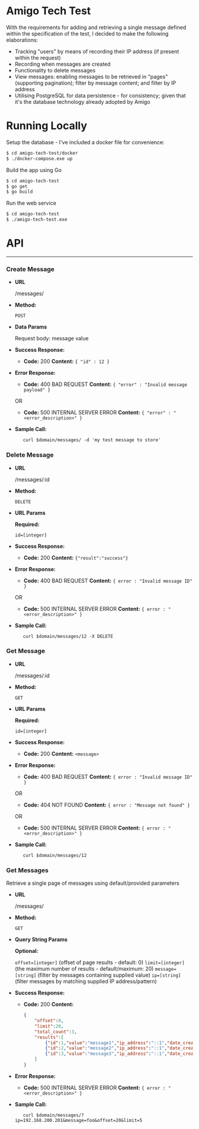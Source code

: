 # Amigo Tech Test

With the requirements for adding and retrieving a single message defined within the specification of the test, I decided to make the following elaborations:

  - Tracking "users" by means of recording their IP address (if present within the request)
  - Recording when messages are created
  - Functionality to delete messages
  - View messages: enabling messages to be retrieved in "pages" (supporting pagination); filter by message content; and filter by IP address
  - Utilising PostgreSQL for data persistence - for consistency; given that it's the database technology already adopted by Amigo

# Running Locally

Setup the database - I've included a docker file for convenience:
``` sh
$ cd amigo-tech-test/docker
$ ./docker-compose.exe up
```
  
Build the app using Go
``` sh
$ cd amigo-tech-test
$ go get
$ go build
```

Run the web service
``` sh
$ cd amigo-tech-test
$ ./amigo-tech-test.exe
```
  
# API
----
### **Create Message**

* **URL**

  /messages/

* **Method:**

  `POST`

* **Data Params**

  Request body: message value

* **Success Response:**

  * **Code:** 200
    **Content:** `{ "id" : 12 }`
 
* **Error Response:**

  * **Code:** 400 BAD REQUEST
    **Content:** `{ "error" : "Invalid message payload" }`

  OR

  * **Code:** 500 INTERNAL SERVER ERROR
    **Content:** `{ "error" : "<error_description>" }`

* **Sample Call:**

  ```
     curl $domain/messages/ -d 'my test message to store'
  ```
### **Delete Message**

* **URL**

  /messages/:id

* **Method:**

  `DELETE`

*  **URL Params**

   **Required:**
 
   `id=[integer]`

* **Success Response:**

  * **Code:** 200
    **Content:** `{"result":"success"}`
 
* **Error Response:**

  * **Code:** 400 BAD REQUEST
    **Content:** `{ error : "Invalid message ID" }`

  OR

  * **Code:** 500 INTERNAL SERVER ERROR
    **Content:** `{ error : "<error_description>" }`

* **Sample Call:**

  ```
     curl $domain/messages/12 -X DELETE
  ```
### **Get Message**

* **URL**

  /messages/:id

* **Method:**

  `GET`

*  **URL Params**

   **Required:**
 
   `id=[integer]`

* **Success Response:**

  * **Code:** 200
    **Content:** `<message>`
 
* **Error Response:**

  * **Code:** 400 BAD REQUEST
    **Content:** `{ error : "Invalid message ID" }`

  OR
  
  * **Code:** 404 NOT FOUND
    **Content:** `{ error : "Message not found" }`
 
  OR

  * **Code:** 500 INTERNAL SERVER ERROR
    **Content:** `{ error : "<error_description>" }`

* **Sample Call:**

  ```
     curl $domain/messages/12
  ```

### **Get Messages**

Retrieve a single page of messages using default/provided parameters

* **URL**

  /messages/

* **Method:**

  `GET`

*  **Query String Params**

   **Optional:**
 
   `offset=[integer]`  (offset of page results - default: 0)
   `limit=[integer]` (the maximum number of results - default/maximum: 20)
   `message=[string]` (filter by messages containing supplied value)
   `ip=[string]` (filter messages by matching supplied IP address/pattern)
    
* **Success Response:**

  * **Code:** 200
    **Content:** 
    ``` json
    {
        "offset":0,
        "limit":20,
        "total_count":3,
        "results":[
            {"id":1,"value":"message1","ip_address":"::1","date_created":"2017-06-25T14:11:57.663843Z"},
            {"id":2,"value":"message2","ip_address":"::1","date_created":"2017-06-25T14:22:12.296925Z"},
            {"id":3,"value":"message3","ip_address":"::1","date_created":"2017-06-25T14:30:51.457346Z"}
        ]
    }
    ```
 
* **Error Response:**

  * **Code:** 500 INTERNAL SERVER ERROR
    **Content:** `{ error : "<error_description>" }`

* **Sample Call:**

  ```
     curl $domain/messages/?ip=192.168.200.201&message=foo&offset=20&limit=5
  ```